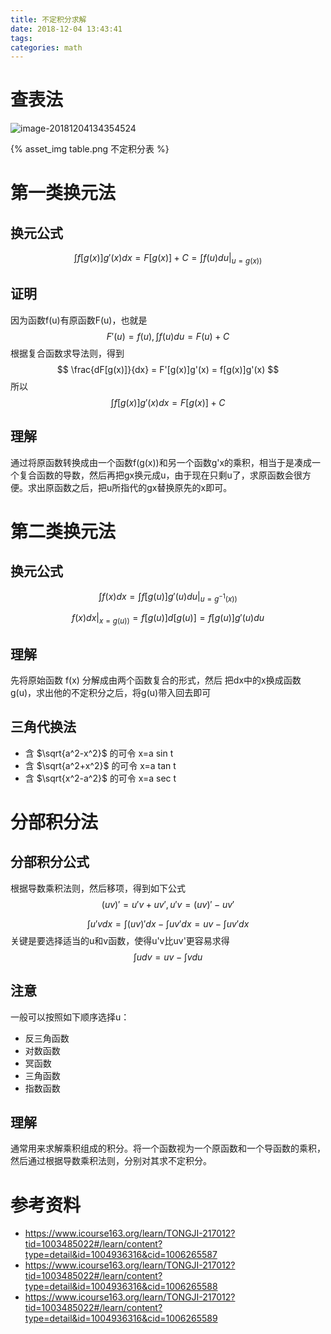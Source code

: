 ```yaml
---
title: 不定积分求解
date: 2018-12-04 13:43:41
tags:
categories: math
---
```


# 查表法

![image-20181204134354524](/Users/changwei/project/blog/source/_posts/不定积分求解/table.png)

{% asset_img table.png 不定积分表 %}



# 第一类换元法

## 换元公式

$$
\int f[g(x)]g'(x)dx = F[g(x)] + C = \int f(u)du|_{u=g(x))}
$$

## 证明

因为函数f(u)有原函数F(u)，也就是
$$
F'(u) = f(u), \int f(u)du = F(u) + C
$$
根据复合函数求导法则，得到
$$
\frac{dF[g(x)]}{dx} = F'[g(x)]g'(x) = f[g(x)]g'(x)
$$
所以
$$
\int f[g(x)]g'(x)dx = F[g(x)] + C
$$

## 理解

通过将原函数转换成由一个函数f(g(x))和另一个函数g'x的乘积，相当于是凑成一个复合函数的导数，然后再把gx换元成u，由于现在只剩u了，求原函数会很方便。求出原函数之后，把u所指代的gx替换原先的x即可。



# 第二类换元法

## 换元公式

$$
\int f(x)dx = \int f[g(u)]g'(u)du|_{u=g^{-1}(x))}
$$

$$
f(x)dx |_{x=g(u))} = f[g(u)]d[g(u)] = f[g(u)]g'(u)du
$$

## 理解

先将原始函数 f(x) 分解成由两个函数复合的形式，然后 把dx中的x换成函数g(u)，求出他的不定积分之后，将g(u)带入回去即可

## 三角代换法

- 含 $\sqrt{a^2-x^2}$ 的可令 x=a sin t 
- 含 $\sqrt{a^2+x^2}$ 的可令 x=a tan t 
- 含 $\sqrt{x^2-a^2}$ 的可令 x=a sec t 



# 分部积分法

## 分部积分公式

根据导数乘积法则，然后移项，得到如下公式
$$
(uv)' = u'v + uv', u'v = (uv)' - uv'
$$

$$
\int u'v dx = \int (uv)' dx - \int uv' dx = uv - \int uv' dx
$$
关键是要选择适当的u和v函数，使得u'v比uv'更容易求得
$$
\int udv = uv - \int vdu
$$


## 注意

一般可以按照如下顺序选择u：

- 反三角函数
- 对数函数
- 冥函数
- 三角函数
- 指数函数

## 理解

通常用来求解乘积组成的积分。将一个函数视为一个原函数和一个导函数的乘积，然后通过根据导数乘积法则，分别对其求不定积分。



# 参考资料

- https://www.icourse163.org/learn/TONGJI-217012?tid=1003485022#/learn/content?type=detail&id=1004936316&cid=1006265587
- https://www.icourse163.org/learn/TONGJI-217012?tid=1003485022#/learn/content?type=detail&id=1004936316&cid=1006265588
- https://www.icourse163.org/learn/TONGJI-217012?tid=1003485022#/learn/content?type=detail&id=1004936316&cid=1006265589